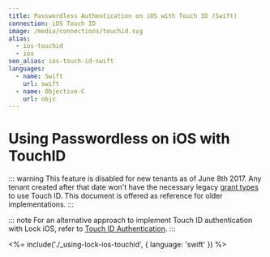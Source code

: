 ```yaml
---
title: Passwordless Authentication on iOS with Touch ID (Swift)
connection: iOS Touch ID
image: /media/connections/touchid.svg
alias:
  - ios-touchid
  - ios
seo_alias: ios-touch-id-swift
languages:
  - name: Swift
    url: swift
  - name: Objective-C
    url: objc
---
```

# Using Passwordless on iOS with TouchID

<!-- markdownlint-disable -->

::: warning
This feature is disabled for new tenants as of June 8th 2017. Any tenant created after that date won't have the necessary legacy [grant types](/clients/client-grant-types) to use Touch ID. This document is offered as reference for older implementations.
:::

::: note
For an alternative approach to implement Touch ID authentication with Lock iOS, refer to [Touch ID Authentication](/libraries/lock-ios/v2/touchid-authentication).
:::

<%= include('./_using-lock-ios-touchid', { language: 'swift' }) %>

